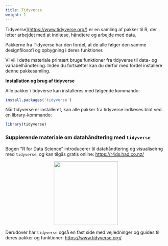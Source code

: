 ```yaml
---
title: Tidyverse
weight: 1
---
```

Tidyverse](https://www.tidyverse.org/) er en samling af pakker til R,
der letter arbejdet med at indlæse, håndtere og arbejde med data.

Pakkerne fra Tidyverse har den fordel, at de alle følger den samme
designfilosofi og opbygning i deres funktioner.

Vi vil i dette materiale primært bruge funktioner fra tidyverse til
data- og variabelhåndtering. Inden du fortsætter kan du derfor med
fordel installere denne pakkesamling.

**Installation og brug af tidyverse**

Alle pakker i tidyverse kan installeres med følgende kommando:

``` r
install.packages('tidyverse')
```

Når tidyverse er installeret, kan alle pakker fra tidyverse indlæses
blot ved én library-kommando:

``` r
library(tidyverse)
```

### Supplerende materiale om datahåndtering med `tidyverse`

Bogen “R for Data Science” introducerer til datahåndtering og
visualiseirng med `tidyverse`, og kan tilgås gratis online:
https://r4ds.had.co.nz/

<center>
<a href = "https://r4ds.had.co.nz/">
<img src="https://d33wubrfki0l68.cloudfront.net/b88ef926a004b0fce72b2526b0b5c4413666a4cb/24a30/cover.png" width="200"/></a>
</center>

Derudover har `tidyverse` også en fast side med vejledninger og guides
til deres pakker og funktioner: https://www.tidyverse.org/
